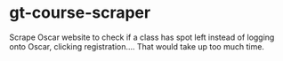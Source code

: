# gt-course-scraper
Scrape Oscar website to check if a class has spot left instead of logging onto Oscar, clicking registration.... That would take up too much time.
